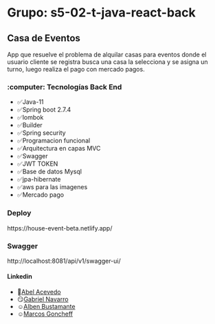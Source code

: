 <h1>Grupo: s5-02-t-java-react-back</h1>
<h2>Casa de Eventos</h2>
<p>App que resuelve el problema de alquilar casas para eventos donde el usuario cliente se registra busca una 
casa la selecciona y se asigna un turno, luego realiza el pago con mercado pagos.</p>

<h3>:computer: Tecnologías Back End </h3>

- ✅Java-11
- ✅Spring boot 2.7.4
- ✅lombok
- ✅Builder
- ✅Spring security
- ✅Programacion funcional
- ✅Arquitectura en capas MVC
- ✅Swagger
- ✅JWT TOKEN
- ✅Base de datos Mysql
- ✅jpa-hibernate
- ✅aws para las imagenes
- ✅Mercado pago 


<h3>Deploy</h3>
https://house-event-beta.netlify.app/


<h3>Swagger</h3>
http://localhost:8081/api/v1/swagger-ui/

<h4>Linkedin</h4>

- :space_invader:[Abel Acevedo](https://www.linkedin.com/in/abel-fernando-acevedo/)
- :smirk:[Gabriel Navarro](https://www.linkedin.com/in/gabriel-navarro-233388219/)
- :relaxed:[Alben Bustamante](https://www.linkedin.com/in/alben-bustamante/)
- :relaxed:[Marcos Goncheff](https://www.linkedin.com/in/marcos-paz-goncheff/)
